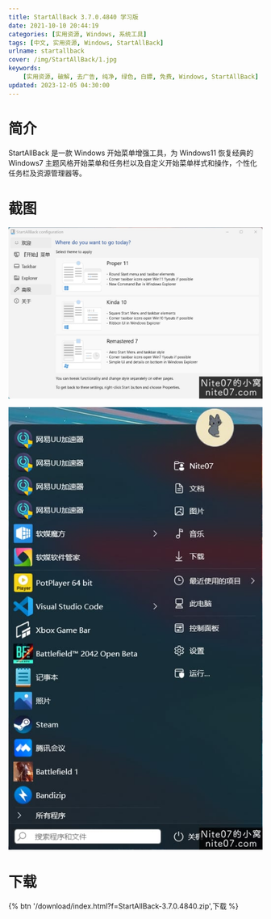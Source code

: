 ```yaml
---
title: StartAllBack 3.7.0.4840 学习版
date: 2021-10-10 20:44:19
categories: [实用资源, Windows, 系统工具]
tags: [中文, 实用资源, Windows, StartAllBack]
urlname: startallback
cover: /img/StartAllBack/1.jpg
keywords:
    [实用资源, 破解, 去广告, 纯净, 绿色, 白嫖, 免费, Windows, StartAllBack]
updated: 2023-12-05 04:30:00
---
```


# 简介

StartAllBack 是一款 Windows 开始菜单增强工具，为 Windows11 恢复经典的 Windows7 主题风格开始菜单和任务栏以及自定义开始菜单样式和操作，个性化任务栏及资源管理器等。

# 截图

![](/img/StartAllBack/2.jpg)

![](/img/StartAllBack/3.jpg)

# 下载

{% btn '/download/index.html?f=StartAllBack-3.7.0.4840.zip',下载 %}
